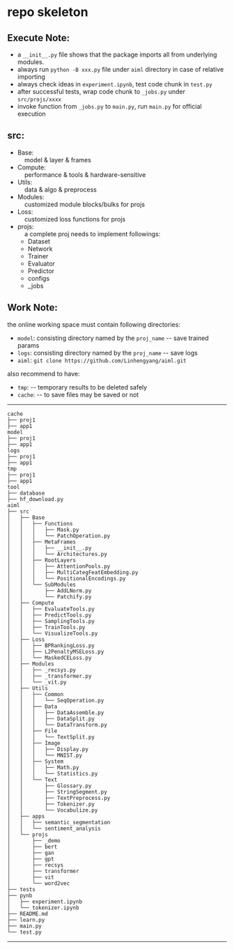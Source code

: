 # repo skeleton  
## Execute Note:  
* a `__init__.py` file shows that the package imports all from underlying modules.  
* always run `python -B xxx.py` file under `aiml` directory in case of relative importing  
* always check ideas in `experiment.ipynb`, test code chunk in `test.py`
* after successful tests, wrap code chunk to `_jobs.py` under `src/projs/xxxx`
* invoke function from `_jobs.py` to `main.py`, run `main.py` for official execution

## src:
* Base:  
&nbsp;&nbsp;&nbsp;&nbsp;model & layer & frames
* Compute:  
&nbsp;&nbsp;&nbsp;&nbsp;performance & tools & hardware-sensitive  
* Utils:  
&nbsp;&nbsp;&nbsp;&nbsp;data & algo & preprocess  
* Modules:  
&nbsp;&nbsp;&nbsp;&nbsp;customized module blocks/bulks for projs
* Loss:  
&nbsp;&nbsp;&nbsp;&nbsp;customized loss functions for projs
* projs:  
&nbsp;&nbsp;&nbsp;&nbsp;a complete proj needs to implement followings:
    * Dataset
    * Network
    * Trainer
    * Evaluator
    * Predictor
    * configs
    * _jobs

## Work Note:

the online working space must contain following directories:  
* `model`: consisting directory named by the `proj_name` -- save trained params
* `logs`: consisting directory named by the `proj_name`  -- save logs
* `aiml`: `git clone https://github.com/Linhengyang/aiml.git`

also recommend to have:
* `tmp`: -- temporary results to be deleted safely
* `cache`: -- to save files may be saved or not

---
    cache
    ├── proj1
    ├── app1
    model
    ├── proj1
    ├── app1
    logs
    ├── proj1
    ├── app1
    tmp
    ├── proj1
    ├── app1
    tool
    ├── database
    ├── hf_download.py
    aiml
    ├── src
    │   ├── Base
    │   │   ├── Functions
    │   │   │   ├── Mask.py
    │   │   │   └── PatchOperation.py
    │   │   ├── MetaFrames
    │   │   │   ├── __init__.py
    │   │   │   └── Architectures.py
    │   │   ├── RootLayers
    │   │   │   ├── AttentionPools.py
    │   │   │   ├── MultiCategFeatEmbedding.py
    │   │   │   └── PositionalEncodings.py
    │   │   └── SubModules
    │   │       ├── AddLNorm.py
    │   │       └── Patchify.py
    │   ├── Compute
    │   │   ├── EvaluateTools.py
    │   │   ├── PredictTools.py
    │   │   ├── SamplingTools.py
    │   │   ├── TrainTools.py
    │   │   └── VisualizeTools.py
    │   ├── Loss
    │   │   ├── BPRankingLoss.py
    │   │   ├── L2PenaltyMSELoss.py
    │   │   └── MaskedCELoss.py
    │   ├── Modules
    │   │   ├── _recsys.py
    │   │   ├── _transformer.py
    │   │   └── _vit.py
    │   ├── Utils
    │   │   ├── Common
    │   │   │   └── SeqOperation.py
    │   │   ├── Data
    │   │   │   ├── DataAssemble.py
    │   │   │   ├── DataSplit.py
    │   │   │   └── DataTransform.py
    │   │   ├── File
    │   │   │   └── TextSplit.py
    │   │   ├── Image
    │   │   │   ├── Display.py
    │   │   │   └── MNIST.py
    │   │   ├── System
    │   │   │   ├── Math.py
    │   │   │   └── Statistics.py
    │   │   └── Text
    │   │       ├── Glossary.py
    │   │       ├── StringSegment.py
    │   │       ├── TextPreprocess.py
    │   │       ├── Tokenizer.py
    │   │       └── Vocabulize.py
    │   ├── apps
    │   │   ├── semantic_segmentation
    │   │   └── sentiment_analysis
    │   └── projs
    │       ├── _demo
    │       ├── bert
    │       ├── gan
    │       ├── gpt
    │       ├── recsys
    │       ├── transformer
    │       ├── vit
    │       └── word2vec
    ├── tests
    ├── pynb
    │   ├── experiment.ipynb
    │   └── tokenizer.ipynb
    ├── README.md
    ├── learn.py
    ├── main.py
    └── test.py
---